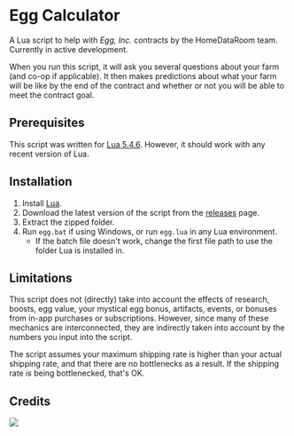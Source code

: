 # Egg Calculator
A Lua script to help with *Egg, Inc.* contracts by the HomeDataRoom team. Currently in active development.

When you run this script, it will ask you several questions about your farm (and co-op if applicable). It then makes predictions about what your farm will be like by the end of the contract and whether or not you will be able to meet the contract goal.
## Prerequisites
This script was written for [Lua 5.4.6](https://www.lua.org/). However, it should work with any recent version of Lua.
## Installation
1. Install [Lua](https://www.lua.org/).
2. Download the latest version of the script from the [releases](https://github.com/HomeDataRoom/egg-calculator/releases) page.
3. Extract the zipped folder.
4. Run ``egg.bat`` if using Windows, or run ``egg.lua`` in any Lua environment.
   - If the batch file doesn't work, change the first file path to use the folder Lua is installed in.
## Limitations
This script does not (directly) take into account the effects of research, boosts, egg value, your mystical egg bonus, artifacts, events, or bonuses from in-app purchases or subscriptions. However, since many of these mechanics are interconnected, they are indirectly taken into account by the numbers you input into the script.

The script assumes your maximum shipping rate is higher than your actual shipping rate, and that there are no bottlenecks as a result. If the shipping rate *is* being bottlenecked, that's OK.
## Credits
<a href="https://github.com/homedataroom/egg-calculator/graphs/contributors"><img src="https://contrib.rocks/image?repo=homedataroom/egg-calculator"></a>
